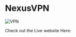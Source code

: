 # NexusVPN

![VPN](https://github.com/khanahmed22/NexusVPN/assets/149488316/6dce6441-a855-4b5c-bcc4-f384acc55c9f)

Check out the Live website Here: 


